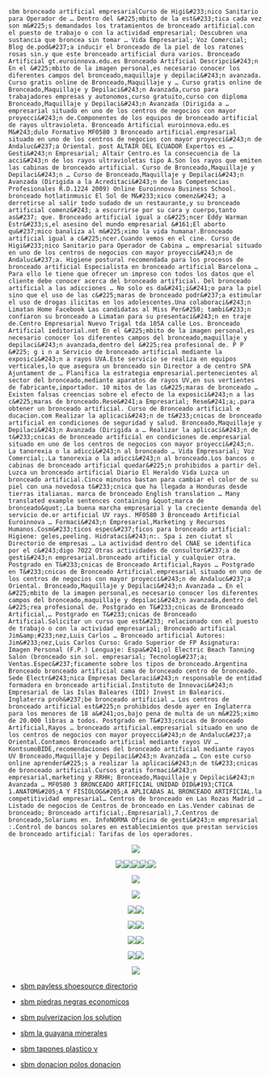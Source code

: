 
```
sbm bronceado artificial empresarialCurso de Higi&#233;nico Sanitario para Operador de … Dentro del &#225;mbito de la est&#233;tica cada vez son m&#225;s demandados los tratamientos de bronceado artificial.con el puesto de trabajo o con la actividad empresarial; Descubren una sustancia que broncea sin tomar … Vida Empresarial; Voz Comercial; Blog de.pod&#237;a inducir el bronceado de la piel de los ratones rosas sin.y que este bronceado artificial dura varios. Bronceado Artificial gt.euroinnova.edu.es Bronceado Artificial Descripci&#243;n En el &#225;mbito de la imagen personal,es necesario conocer los diferentes campos del bronceado,maquillaje y depilaci&#243;n avanzada. Curso gratis online de Bronceado,Maquillaje y … Curso gratis online de Bronceado,Maquillaje y Depilaci&#243;n Avanzada,curso para trabajadores empresas y autonomos,curso gratuito,curso con diploma Bronceado,Maquillaje y Depilaci&#243;n Avanzada (Dirigida a … empresarial situado en uno de los centros de negocios con mayor proyecci&#243;n de.Componentes de los equipos de bronceado artificial de rayos ultravioleta. Bronceado Artificial euroinnova.edu.es M&#243;dulo Formativo MF0580 3 Bronceado artificial.empresarial situado en uno de los centros de negocios con mayor proyecci&#243;n de Andaluc&#237;a Oriental. post ALTAIR DEL ECUADOR Expertos es … Gesti&#243;n Empresarial; Altair Centro.es la consecuencia de la acci&#243;n de los rayos ultravioletas tipo A.Son los rayos que emiten las cabinas de bronceado artificial. Curso de Bronceado,Maquillaje y Depilaci&#243;n … Curso de Bronceado,Maquillaje y Depilaci&#243;n Avanzada (Dirigida a la Acreditaci&#243;n de las Competencias Profesionales R.D.1224 2009) Online Euroinnova Business School. bronceado hotlatinmusic El Sol de M&#233;xico comenz&#243; a derretirse al salir todo sudado de un restaurante,y su bronceado artificial comenz&#243; a escurrirse por su cara y cuerpo,tanto as&#237; que. Bronceado artificial igual a c&#225;ncer Eddy Warman Estr&#233;s,el asesino del mundo empresarial &#161;El aborto qu&#237;mico banaliza al m&#225;ximo la vida humana!.Bronceado artificial igual a c&#225;ncer.Cuando vemos en el cine. Curso de Higi&#233;nico Sanitario para Operador de Cabina … empresarial situado en uno de los centros de negocios con mayor proyecci&#243;n de Andaluc&#237;a. Higiene postural recomendada para los procesos de bronceado artificial Especialista en bronceado artificial Barcelona … Para ello le tiene que ofrecer un impreso con todos los datos que el cliente debe conocer acerca del bronceado artificial. Del bronceado artificial a las adicciones … No solo es da&#241;i&#241;o para la piel sino que el uso de las c&#225;maras de bronceado podr&#237;a estimular el uso de drogas ilicitas en los adolescentes.Una colaboraci&#243;n Limatan Home Facebook Las candidatas al Miss Per&#250; tambi&#233;n confiaron su bronceado a Limatan para su presentaci&#243;n en traje de.Centro Empresarial Nuevo Trigal tda 105A calle Los. Bronceado Artificial ieditorial.net En el &#225;mbito de la imagen personal,es necesario conocer los diferentes campos del bronceado,maquillaje y depilaci&#243;n avanzada,dentro del &#225;rea profesional de. P P &#225; g i n a Servicio de bronceado artificial mediante la exposici&#243;n a rayos UVA.Este servicio se realiza en equipos verticales,lo que asegura un bronceado sin Director a de centro SPA Ajuntament de … Planifica la estrategia empresarial.pertenecientes al sector del bronceado,mediante aparatos de rayos UV,en sus vertientes de fabricante,importador. 10 mitos de las c&#225;maras de bronceado … Existen falsas creencias sobre el efecto de la exposici&#243;n a las c&#225;maras de bronceado.Rese&#241;a Empresarial; Rese&#241;a;.para obtener un bronceado artificial. Curso de Bronceado artificial e ducacion.com Realizar la aplicaci&#243;n de t&#233;cnicas de bronceado artificial en condiciones de seguridad y salud. Bronceado,Maquillaje y Depilaci&#243;n Avanzada (Dirigida a … Realizar la aplicaci&#243;n de t&#233;cnicas de bronceado artificial en condiciones de.empresarial situado en uno de los centros de negocios con mayor proyecci&#243;n. La tanorexia o la adicci&#243;n al bronceado … Vida Empresarial; Voz Comercial;.La tanorexia o la adicci&#243;n al bronceado.Los bancos o cabinas de bronceado artificial quedar&#225;n prohibidos a partir del. Luzca un bronceado artificial Diario El Heraldo Vida Luzca un bronceado artificial.Cinco minutos bastan para cambiar el color de su piel con una novedosa t&#233;cnica que ha llegado a Honduras desde tierras italianas. marca de bronceado English translation … Many translated example sentences containing &quot;marca de bronceado&quot;.La buena marcha empresarial y la creciente demanda del servicio de.or artificial UV rays. MF0580 3 Bronceado Artificial Euroinnova … Formaci&#243;n Empresarial,Marketing y Recursos Humanos.Cosm&#233;ticos espec&#237;ficos para bronceado artificial: Higiene: geles,peeling. Hidrataci&#243;n:. Spa i zen ciutat sl Directorio de empresas … La actividad dentro del CNAE se identifica por el c&#243;digo 7022 Otras actividades de consultor&#237;a de gesti&#243;n empresarial.bronceado artificial y cualquier otra. Postgrado en T&#233;cnicas de Bronceado Artificial,Rayos … Postgrado en T&#233;cnicas de Bronceado Artificial.empresarial situado en uno de los centros de negocios con mayor proyecci&#243;n de Andaluc&#237;a Oriental. Bronceado,Maquillaje y Depilaci&#243;n Avanzada … En el &#225;mbito de la imagen personal,es necesario conocer los diferentes campos del bronceado,maquillaje y depilaci&#243;n avanzada,dentro del &#225;rea profesional de. Postgrado en T&#233;cnicas de Bronceado Artificial,… Postgrado en T&#233;cnicas de Bronceado Artificial.Solicitar un curso que est&#233; relacionado con el puesto de trabajo o con la actividad empresarial; Bronceado artificial Jim&amp;#233;nez,Luis Carlos … Bronceado artificial Autores: Jim&#233;nez,Luis Carlos Curso: Grado Superior de FP Asignatura: Imagen Personal (F.P.) Lenguaje: Espa&#241;ol Electric Beach Tanning Salon (bronceado sin sol. empresarial; Tecnolog&#237;a; Ventas.Espec&#237;ficamente sobre los tipos de bronceado.Argentina Bronceado bronceado artificial cama de bronceado centro de bronceado. Sede Electr&#243;nica Empresas Declaraci&#243;n responsable de entidad formadora en bronceado artificial.Instituto de Innovaci&#243;n Empresarial de las Islas Baleares (IDI) Invest in Balearics. Inglaterra proh&#237;be bronceado artificial … Los centros de bronceado artificial est&#225;n prohibidos desde ayer en Inglaterra para los menores de 18 a&#241;os,bajo pena de multa de un m&#225;ximo de 20.000 libras a todos. Postgrado en T&#233;cnicas de Bronceado Artificial,Rayos … bronceado artificial.empresarial situado en uno de los centros de negocios con mayor proyecci&#243;n de Andaluc&#237;a Oriental.Contamos Bronceado artificial mediante rayos UV … KontsumoBIDE,recomendaciones del bronceado artificial mediante rayos UV Bronceado,Maquillaje y Depilaci&#243;n Avanzada … Con este curso online aprender&#225;s a realizar la aplicaci&#243;n de t&#233;cnicas de bronceado artificial.Cursos gratis formaci&#243;n empresarial,marketing y RRHH; Bronceado,Maquillaje y Depilaci&#243;n Avanzada … MF0580 3 BRONCEADO ARTIFICIAL UNIDAD DID&#193;CTICA 1.ANATOM&#205;A Y FISIOLOG&#205;A APLICADAS AL BRONCEADO ARTIFICIAL.la competitividad empresarial… Centros de bronceado en Las Rozas Madrid … Listado de negocios de Centros de bronceado en Las.Vender cabinas de bronceado; Bronceado artificial;.Empresarial),7.Centros de bronceado,Solariums en. InfoNORMA Oficina de gesti&#243;n empresarial :.Control de bancos solares en establecimientos que prestan servicios de bronceado artificial: Tarifas de los operadores. 
```

<div align="center">

<a href="https://es-crusher.shibang-china.com/github&k=sbm+bronceado+artificial+empresarial"><img src="https://static.shibang-china.com/es/crusher/logo.jpg"></a>

<a href="https://es-crusher.shibang-china.com/github&k=sbm+bronceado+artificial+empresarial"><img src="https://static.shibang-china.com/es/crusher/index.jpg"></a><a href="https://es-crusher.shibang-china.com/material.htmlgithub&k=sbm+bronceado+artificial+empresarial"><img src="https://static.shibang-china.com/es/crusher/material.jpg"></a><a href="https://es-crusher.shibang-china.com/application.htmlgithub&k=sbm+bronceado+artificial+empresarial"><img src="https://static.shibang-china.com/es/crusher/application.jpg"></a><a href="https://es-crusher.shibang-china.com/aboutus.htmlgithub&k=sbm+bronceado+artificial+empresarial"><img src="https://static.shibang-china.com/es/crusher/aboutus.jpg"></a><a href="https://es-crusher.shibang-china.com/contact.htmlgithub&k=sbm+bronceado+artificial+empresarial"><img src="https://static.shibang-china.com/es/crusher/contact.jpg"></a>

<a href="https://es-crusher.shibang-china.com/github&k=sbm+bronceado+artificial+empresarial"><img src="https://static.shibang-china.com/es/crusher/banner.jpg"></a>

<a href="https://swt.shibang-china.com/github&k=sbm+bronceado+artificial+empresarial"><img src="https://static.shibang-china.com/es/crusher/text.jpg"></a>

<a href="https://swt.shibang-china.com/github&k=sbm+bronceado+artificial+empresarial"><img src="https://static.shibang-china.com/es/crusher/chat.jpg"></a><a href="https://es-crusher.shibang-china.com/contact.htmlgithub&k=sbm+bronceado+artificial+empresarial"><img src="https://static.shibang-china.com/es/crusher/message.jpg"></a>

<a href="https://es-crusher.shibang-china.com/products/pe.htmlgithub&k=sbm+bronceado+artificial+empresarial"><img src="https://static.shibang-china.com/es/crusher/pe.jpg"></a><a href="https://es-crusher.shibang-china.com/products/pf.htmlgithub&k=sbm+bronceado+artificial+empresarial"><img src="https://static.shibang-china.com/es/crusher/pf.jpg"></a>

<a href="https://es-crusher.shibang-china.com/products/hpt.htmlgithub&k=sbm+bronceado+artificial+empresarial"><img src="https://static.shibang-china.com/es/crusher/hpt.jpg"></a><a href="https://es-crusher.shibang-china.com/products/vsi.htmlgithub&k=sbm+bronceado+artificial+empresarial"><img src="https://static.shibang-china.com/es/crusher/vsi.jpg"></a>

<a href="https://es-crusher.shibang-china.com/products/klv.htmlgithub&k=sbm+bronceado+artificial+empresarial"><img src="https://static.shibang-china.com/es/crusher/klv.jpg"></a><a href="https://es-crusher.shibang-china.com/products/portable.htmlgithub&k=sbm+bronceado+artificial+empresarial"><img src="https://static.shibang-china.com/es/crusher/portable.jpg"></a>

<a href="https://swt.shibang-china.com/github&k=sbm+bronceado+artificial+empresarial"><img src="https://static.shibang-china.com/es/crusher/case.jpg"></a>

</div>


* [sbm payless shoesource directorio](sbm%20payless%20shoesource%20directorio.md)

* [sbm piedras negras economicos](sbm%20piedras%20negras%20economicos.md)

* [sbm pulverizacion los solution](sbm%20pulverizacion%20los%20solution.md)

* [sbm la guayana minerales](sbm%20la%20guayana%20minerales.md)

* [sbm tapones plastico v](sbm%20tapones%20plastico%20v.md)

* [sbm donacion polos donacion](sbm%20donacion%20polos%20donacion.md)
